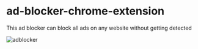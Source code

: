 # ad-blocker-chrome-extension
This ad blocker can block all ads on any website without getting detected

![adblocker](https://user-images.githubusercontent.com/66416000/153356426-95893fa9-e7a6-4b59-b4b5-5c1b0e665c87.jpg)

 



